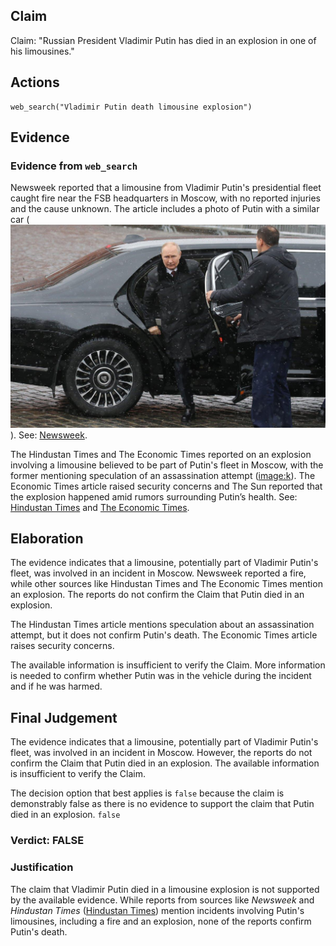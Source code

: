 ## Claim
Claim: "Russian President Vladimir Putin has died in an explosion in one of his limousines."

## Actions
```
web_search("Vladimir Putin death limousine explosion")
```

## Evidence
### Evidence from `web_search`
Newsweek reported that a limousine from Vladimir Putin's presidential fleet caught fire near the FSB headquarters in Moscow, with no reported injuries and the cause unknown. The article includes a photo of Putin with a similar car (![image 5183](media/2025-08-29_09-54-1756461243-146507.jpg)). See: [Newsweek](https://www.newsweek.com/russia-putin-limousine-fire-video-2052846).

The Hindustan Times and The Economic Times reported on an explosion involving a limousine believed to be part of Putin's fleet in Moscow, with the former mentioning speculation of an assassination attempt (<image:k>). The Economic Times article raised security concerns and The Sun reported that the explosion happened amid rumors surrounding Putin’s health. See: [Hindustan Times](https://www.hindustantimes.com/world-news/275000-aurus-senat-limousine-vladimir-putin-goes-up-in-flames-limo-explodes-moscow-assassination-attempt-101743297137628.html) and [The Economic Times](https://m.economictimes.com/news/international/world-news/blast-in-one-of-vladimir-putins-official-limousines-triggers-fresh-assassination-concerns/articleshow/119758547.cms).


## Elaboration
The evidence indicates that a limousine, potentially part of Vladimir Putin's fleet, was involved in an incident in Moscow. Newsweek reported a fire, while other sources like Hindustan Times and The Economic Times mention an explosion. The reports do not confirm the Claim that Putin died in an explosion.

The Hindustan Times article mentions speculation about an assassination attempt, but it does not confirm Putin's death. The Economic Times article raises security concerns.

The available information is insufficient to verify the Claim. More information is needed to confirm whether Putin was in the vehicle during the incident and if he was harmed.


## Final Judgement
The evidence indicates that a limousine, potentially part of Vladimir Putin's fleet, was involved in an incident in Moscow. However, the reports do not confirm the Claim that Putin died in an explosion. The available information is insufficient to verify the Claim.

The decision option that best applies is `false` because the claim is demonstrably false as there is no evidence to support the claim that Putin died in an explosion. `false`


### Verdict: FALSE

### Justification
The claim that Vladimir Putin died in a limousine explosion is not supported by the available evidence. While reports from sources like *Newsweek* and *Hindustan Times* ([Hindustan Times](https://www.hindustantimes.com/world-news/275000-aurus-senat-limousine-vladimir-putin-goes-up-in-flames-limo-explodes-moscow-assassination-attempt-101743297137628.html)) mention incidents involving Putin's limousines, including a fire and an explosion, none of the reports confirm Putin's death.
